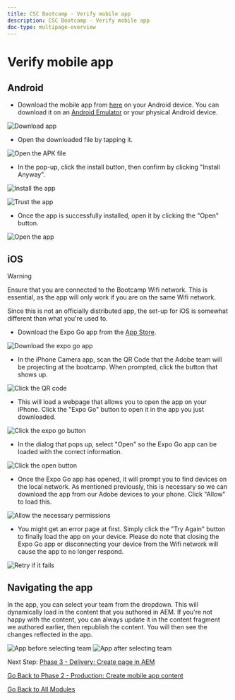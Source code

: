```yaml
---
title: CSC Bootcamp - Verify mobile app
description: CSC Bootcamp - Verify mobile app
doc-type: multipage-overview
---
```

# Verify mobile app

## Android

- Download the mobile app from [here](https://tinyurl.com/CSCBootcampApp) on your Android device. You can download it on an [Android Emulator](https://developer.android.com/studio/run/emulator) or your physical Android device.

![Download app](./images/delivery-app-android-download.png)

- Open the downloaded file by tapping it.

![Open the APK file](./images/delivery-app-android-install.png)

- In the pop-up, click the install button, then confirm by clicking "Install Anyway".

![Install the app](./images/delivery-app-android-install-prompt.png) 

![Trust the app](./images/delivery-app-android-install-anyway.png)

- Once the app is successfully installed, open it by clicking the "Open" button.

![Open the app](./images/delivery-app-android-open.png)


## iOS

>[!WARNING]
>
> Ensure that you are connected to the Bootcamp Wifi network. This is essential, as the app will only work if you are on the same Wifi network.

Since this is not an officially distributed app, the set-up for iOS is somewhat different than what you're used to.

- Download the Expo Go app from the [App Store](https://itunes.apple.com/app/apple-store/id982107779).

![Download the expo go app](./images/delivery-app-ios-download.png)

- In the iPhone Camera app, scan the QR Code that the Adobe team will be projecting at the bootcamp. When prompted, click the button that shows up.

![Click the QR code](./images/delivery-app-ios-scan.png)

- This will load a webpage that allows you to open the app on your iPhone. Click the "Expo Go" button to open it in the app you just downloaded.

![Click the expo go button](./images/delivery-app-ios-open-expo.png)

- In the dialog that pops up, select "Open" so the Expo Go app can be loaded with the correct information.

![Click the open button](./images/delivery-app-ios-open.png)

- Once the Expo Go app has opened, it will prompt you to find devices on the local network. As mentioned previously, this is necessary so we can download the app from our Adobe devices to your phone. Click "Allow" to load this.

![Allow the necessary permissions](./images/delivery-app-ios-allow.png)

- You might get an error page at first. Simply click the "Try Again" button to finally load the app on your device. Please do note that closing the Expo Go app or disconnecting your device from the Wifi network will cause the app to no longer respond.

![Retry if it fails](./images/delivery-app-ios-retry.png)

## Navigating the app

In the app, you can select your team from the dropdown. This will dynamically load in the content that you authored in AEM. If you're not happy with the content, you can always update it in the content fragment we authored earlier, then republish the content. You will then see the changes reflected in the app.

![App before selecting team](./images/delivery-app-initial.png) 
![App after selecting team](./images/delivery-app-loaded.png)

Next Step: [Phase 3 - Delivery: Create page in AEM](./page-in-aem.md)

[Go Back to Phase 2 - Production: Create mobile app content](../production/app.md)

[Go Back to All Modules](../../overview.md)
